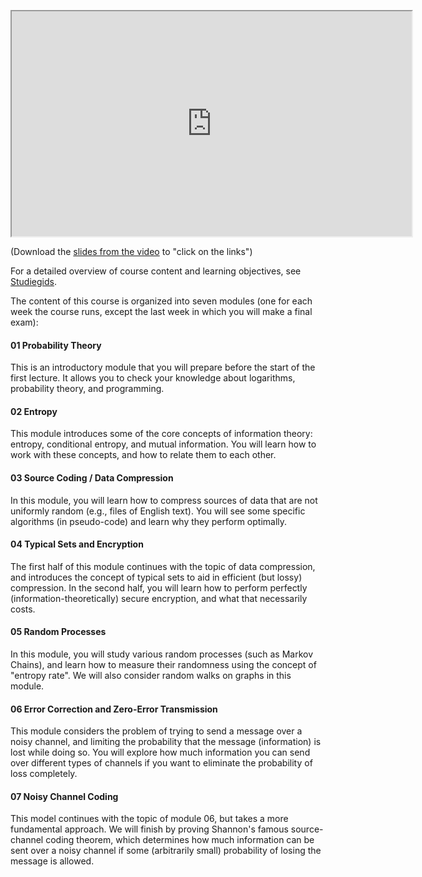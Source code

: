 <p><iframe src="https://player.vimeo.com/video/296892943?color=ff9933" width="640" height="360" allowfullscreen="allowfullscreen" webkitallowfullscreen="webkitallowfullscreen" mozallowfullscreen="mozallowfullscreen"></iframe></p>
<p>(Download the <a class="instructure_file_link instructure_scribd_file" title="IT Content Intro.pdf" href="/docs/public/img/476888/download?verifier=39jFWrVkAoqFxywKMEyTpX05EebOX3HGKYqQGqWc&amp;wrap=1" data-api-endpoint="https://canvas.uva.nl/api/v1/courses/2205/files/476888" data-api-returntype="File">slides from the video</a> to "click on the links")</p>
<p>For a detailed overview of course content and learning objectives, see <a href="http://studiegids.uva.nl/xmlpages/page/2018-2019-en/search-course/course/62683">Studiegids</a>. </p>
<p>The content of this course is organized into seven modules (one for each week the course runs, except the last week in which you will make a final exam):</p>
<h4>01 Probability Theory</h4>
<p>This is an introductory module that you will prepare before the start of the first lecture. It allows you to check your knowledge about logarithms, probability theory, and programming.</p>
<h4>02 Entropy</h4>
<p>This module introduces some of the core concepts of information theory: entropy, conditional entropy, and mutual information. You will learn how to work with these concepts, and how to relate them to each other.</p>
<h4>03 Source Coding / Data Compression</h4>
<p>In this module, you will learn how to compress sources of data that are not uniformly random (e.g., files of English text). You will see some specific algorithms (in pseudo-code) and learn why they perform optimally.</p>
<h4>04 Typical Sets and Encryption</h4>
<p>The first half of this module continues with the topic of data compression, and introduces the concept of typical sets to aid in efficient (but lossy) compression. In the second half, you will learn how to perform perfectly (information-theoretically) secure encryption, and what that necessarily costs.</p>
<h4>05 Random Processes</h4>
<p>In this module, you will study various random processes (such as Markov Chains), and learn how to measure their randomness using the concept of "entropy rate". We will also consider random walks on graphs in this module.</p>
<h4>06 Error Correction and Zero-Error Transmission</h4>
<p>This module considers the problem of trying to send a message over a noisy channel, and limiting the probability that the message (information) is lost while doing so. You will explore how much information you can send over different types of channels if you want to eliminate the probability of loss completely.</p>
<h4>07 Noisy Channel Coding</h4>
<p>This model continues with the topic of module 06, but takes a more fundamental approach. We will finish by proving Shannon's famous source-channel coding theorem, which determines how much information can be sent over a noisy channel if some (arbitrarily small) probability of losing the message is allowed.</p>